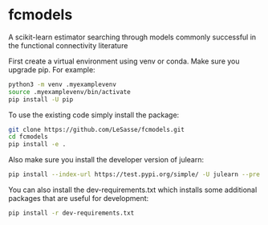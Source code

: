 # fcmodels
A scikit-learn estimator searching through models commonly successful in the functional connectivity literature

First create a virtual environment using venv or conda. 
Make sure you upgrade pip. For example:
```sh
python3 -m venv .myexamplevenv
source .myexamplevenv/bin/activate
pip install -U pip
```
To use the existing code simply install the package:
```sh
git clone https://github.com/LeSasse/fcmodels.git
cd fcmodels
pip install -e .
```
Also make sure you install the developer version of julearn:
```sh
pip install --index-url https://test.pypi.org/simple/ -U julearn --pre
```
You can also install the dev-requirements.txt which installs some additional packages that are useful for development:
```sh
pip install -r dev-requirements.txt
```